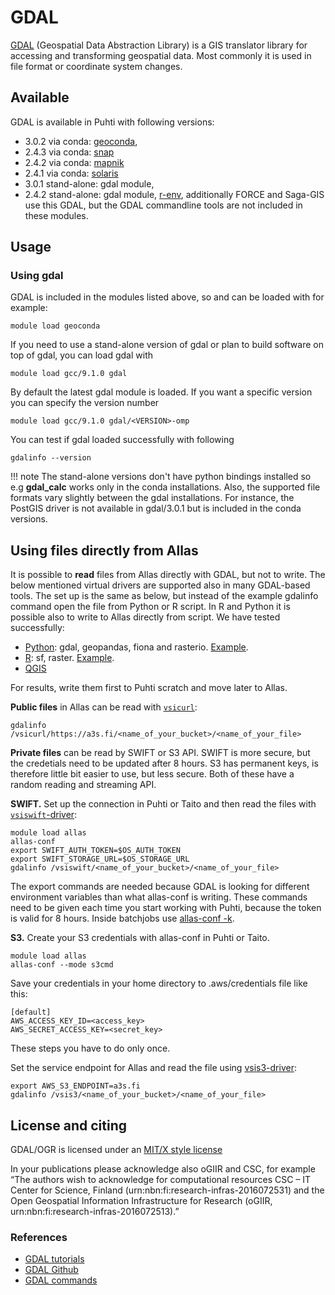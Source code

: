 # GDAL

[GDAL](https://gdal.org/) (Geospatial Data Abstraction Library) is a GIS translator library for accessing and transforming geospatial data. Most commonly it is used in file format or coordinate system changes. 

## Available

GDAL is available in Puhti with following versions:

* 3.0.2 via conda: [geoconda](geoconda.md), 
* 2.4.3 via conda: [snap](snap.md)
* 2.4.2 via conda: [mapnik](mapnik.md)
* 2.4.1 via conda: [solaris](solaris.md)
* 3.0.1 stand-alone: gdal module,
* 2.4.2 stand-alone: gdal module, [r-env](r-env.md), additionally FORCE and Saga-GIS use this GDAL, but the GDAL commandline tools are not included in these modules.

## Usage

### Using gdal

GDAL is included in the modules listed above, so and can be loaded with for example:

`module load geoconda`

If you need to use a stand-alone version of gdal or plan to build software on top of gdal, you can load gdal with

`module load gcc/9.1.0 gdal`

By default the latest gdal module is loaded. If you want a specific version you can specify the version number

`module load gcc/9.1.0 gdal/<VERSION>-omp`

You can test if gdal loaded successfully with following

`gdalinfo --version`



!!! note
    The stand-alone versions don't have python bindings installed so e.g __gdal_calc__ works only in the conda installations. Also, the supported file formats vary slightly between the gdal installations. For instance, the PostGIS driver is not available in gdal/3.0.1 but is included in the conda versions.

## Using files directly from Allas

It is possible to __read__ files from Allas directly with GDAL, but not to write.
The below mentioned virtual drivers are supported also in many GDAL-based tools. The set up is the same as below, but instead of the example gdalinfo command open the file from Python or R script. In R and Python it is possible also to write to Allas directly from script. We have tested successfully: 
 * [Python](geoconda.md): gdal, geopandas, fiona and rasterio. [Example](https://github.com/csc-training/geocomputing/blob/master/python/allas/working_with_allas_from_Python_S3.py). 
 * [R](r-env-for-gis.md): sf, raster. [Example](https://github.com/csc-training/geocomputing/blob/master/R/allas/working_with_allas_from_R_S3.R). 
 * [QGIS](qgis.md)

For results, write them first to Puhti scratch and move later to Allas. 

__Public files__ in Allas can be read with [`vsicurl`](https://gdal.org/user/virtual_file_systems.html#vsicurl):  
```
gdalinfo /vsicurl/https://a3s.fi/<name_of_your_bucket>/<name_of_your_file>
```

__Private files__ can be read by SWIFT or S3 API. SWIFT is more secure, but the credetials need to be updated after 8 hours. S3 has permanent keys, is therefore little bit easier to use, but less secure. Both of these have a random reading and streaming API.

__SWIFT.__ Set up the connection in Puhti or Taito and then read the files  with [`vsiswift`-driver](https://gdal.org/user/virtual_file_systems.html#vsiswift-openstack-swift-object-storage-random-reading):

```
module load allas
allas-conf
export SWIFT_AUTH_TOKEN=$OS_AUTH_TOKEN 
export SWIFT_STORAGE_URL=$OS_STORAGE_URL
gdalinfo /vsiswift/<name_of_your_bucket>/<name_of_your_file>
```

The export commands are needed because GDAL is looking for different environment variables than what allas-conf is writing. These commands need to be given each time you start working with Puhti, because the token is valid for 8 hours. Inside batchjobs use [allas-conf -k](../data/Allas/allas_batchjobs.md).

__S3.__ 
Create your S3 credentials with allas-conf in Puhti or Taito.
```
module load allas
allas-conf --mode s3cmd
```
Save your credentials in your home directory to .aws/credentials file like this:
```
[default]
AWS_ACCESS_KEY_ID=<access_key>
AWS_SECRET_ACCESS_KEY=<secret_key>
```
These steps you have to do only once.

Set the service endpoint for Allas and read the file using [vsis3-driver](https://gdal.org/user/virtual_file_systems.html#vsis3-aws-s3-files-random-reading):
```
export AWS_S3_ENDPOINT=a3s.fi
gdalinfo /vsis3/<name_of_your_bucket>/<name_of_your_file>
```

## License and citing

GDAL/OGR is licensed under an [MIT/X style license](https://gdal.org/license.html)

In your publications please acknowledge also oGIIR and CSC, for example “The authors wish to acknowledge for computational resources CSC – IT Center for Science, Finland (urn:nbn:fi:research-infras-2016072531) and the Open Geospatial Information Infrastructure for Research (oGIIR, urn:nbn:fi:research-infras-2016072513).”

### References

* [GDAL tutorials](https://gdal.org/tutorials/index.html)
* [GDAL Github](https://github.com/OSGeo/GDAL)
* [GDAL commands](https://gdal.org/programs/index.html)
